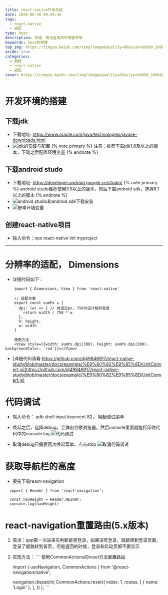 ```yaml
---
title: react-native开发总结
date: 2020-06-26 09:59:45
tags: 
  - react-native
  - 适配
type: hexo                                                                         # 标签、分类和友情链接三個页面需要配置(必填)
description: 快速、简洁且高效的博客框架                                                            # 描述
keywords: hexo的搭建                                                                       # 关键词，便于搜索
top_img: https://timgsa.baidu.com/timg?image&quality=80&size=b9999_10000&sec=1593147695326&di=534e080eedb76452ae129c102cd04798&imgtype=0&src=http%3A%2F%2Fimg.mp.itc.cn%2Fq_mini%2Cc_zoom%2Cw_640%2Fupload%2F20161228%2Fb2da1d0b3e1247d9b570eea5a531fa52_th.jpg             # 文章的顶部图片
aside: true                                                                         # 展示文章侧边栏(默认为true)
categories: 
  - 教程
  - react-native                                                                 # 文章标签
  - 适配
cover: https://timgsa.baidu.com/timg?image&quality=80&size=b9999_10000&sec=1593147695326&di=534e080eedb76452ae129c102cd04798&imgtype=0&src=http%3A%2F%2Fimg.mp.itc.cn%2Fq_mini%2Cc_zoom%2Cw_640%2Fupload%2F20161228%2Fb2da1d0b3e1247d9b570eea5a531fa52_th.jpg                 # 文章的缩略图（用在首页）
---
```


# 开发环境的搭建
## 下载jdk
  * 下载地址: https://www.oracle.com/java/technologies/javase-downloads.html
  * ![jdk的安装与配置](/images/reactNative/images/jdk安装及配置.jpg)
  {% note primary %}
    注意：推荐下载jdk1.8及以上的版本，下载之后配置环境变量
  {% endnote %}

## 下载android studo
  * 下载地址: https://developer.android.google.cn/studio/
  {% note primary %}
    android studo推荐使用3.5以上的版本，然后下载android sdk，选择8.1以上的版本
  {% endnote %}
  * ![android studio和android sdk下载安装](/images/reactNative/images/androidstudio环境搭建.jpg)
  * ![安卓环境变量](/images/reactNative/images/android环境变量.jpg)
  
## 创建react-native项目
  * 输入命令：npx react-native init myproject

***

# 分辨率的适配， Dimensions
  * 详细代码如下：
  ```
      import { Dimensions, View } from 'react-native'

      // 适配方案
      export const sumPx = {
        dpi: (w) => { // 自适应px, 750为设计稿的宽度
          return width / 750 * w
        },
        h: height,
        w: width
      }

      使用方法
      <View style={{width: sumPx.dpi(300), height: sumPx.dpi(300), backgroundColor: 'red'}}></View>
  ```
  * [详细代码请看:https://github.com/dj49846917/react-native-study/blob/master/docs/example/%E9%80%82%E9%85%8D/UnitConvert.js](https://github.com/dj49846917/react-native-study/blob/master/docs/example/%E9%80%82%E9%85%8D/UnitConvert.js)

# 代码调试
  * 输入命令： adb shell input keyevent 82， 唤起调试菜单
    
  * 唤起之后，选择debug，会弹出谷歌浏览器，然后console里面就能打印你代码中的console.log
    ![代码调试](/images/reactNative/images/代码调试.jpg)
    
  * 取消debug只需要再次唤起菜单，点击stop
    ![取消代码调试](/images/reactNative/images/取消代码调试.jpg)

# 获取导航栏的高度
  * 要先下载react-navigation

```
  import { Header } from 'react-navigation';

  const navHeight = Header.HEIGHT;
  console.log(navHeight)
```

# react-navigation重置路由(5.x版本)
  1. 需求：app第一次进来先判断是否登录，如果没有登录，就跳转到登录页面，登录了就跳转到首页，但是返回的时候，登录和启动页都不要显示
  
  2. 实现方法：
    ```
      使用CommonActions的reset方法重置路由

      import { useNavigation, CommonActions } from '@react-navigation/native';

      navigation.dispatch(
        CommonActions.reset({
          index: 1,
          routes: [
            { name: 'Login' },
          ],
        })
      );
    ```  
